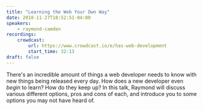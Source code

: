 ```yaml
---
title: "Learning the Web Your Own Way"
date: 2018-11-27T18:52:51-04:00
speakers:
    - raymond-camden
recordings:
    crowdcast:
        url: https://www.crowdcast.io/e/has-web-development
        start_time: 32:13
draft: false
---
```


There's an incredible amount of things a web developer needs to know with new things being released every day. How does a new developer even *begin* to learn? How do they keep up? In this talk, Raymond
will discuss various different options, pros and cons of each, and introduce you to some options you may not have heard of.